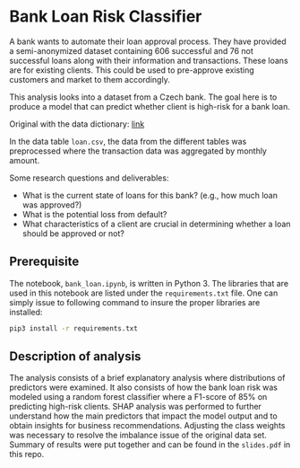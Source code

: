 # Bank Loan Risk Classifier

A bank wants to automate their loan approval process.  They have provided a semi-anonymized dataset containing 606 successful and 76 not successful loans along with their information and transactions. These loans are for existing clients. This could be used to pre-approve existing customers and market to them accordingly.

This analysis looks into a dataset from a Czech bank. The goal here is to produce a model that can predict whether client is high-risk for a bank loan.

Original with the data dictionary: [link](https://sorry.vse.cz/~berka/challenge/pkdd1999/berka.htm)

In the data table `loan.csv`, the data from the different tables was preprocessed where the transaction data was aggregated by monthly amount.

Some research questions and deliverables:
* What is the current state of loans for this bank? (e.g., how much loan was approved?)
* What is the potential loss from default?
* What characteristics of a client are crucial in determining whether a loan should be approved or not?

## Prerequisite

The notebook, `bank_loan.ipynb`, is written in Python 3. The libraries that are used in this notebook are listed under the `requirements.txt` file. One can simply issue to following command to insure the proper libraries are installed:

```bash
pip3 install -r requirements.txt
```

## Description of analysis

The analysis consists of a brief explanatory analysis where distributions of predictors were examined. It also consists of how the bank loan risk was modeled using a random forest classifier where a F1-score of 85% on predicting high-risk clients. SHAP analysis was performed to further understand how the main predictors that impact the model output and to obtain insights for business recommendations. Adjusting the class weights was necessary to resolve the imbalance issue of the original data set. Summary of results were put together and can be found in the `slides.pdf` in this repo.
